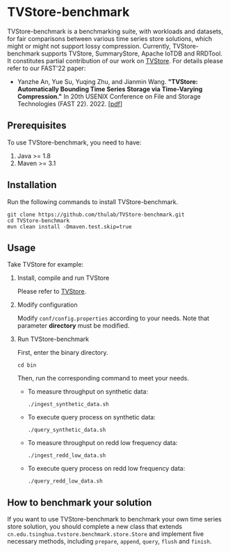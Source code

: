 # TVStore-benchmark

TVStore-benchmark is a benchmarking suite, with workloads and datasets, for fair comparisons between various time series store solutions, which might or might not support lossy compression. Currently, TVStore-benchmark supports TVStore, SummaryStore, Apache IoTDB and RRDTool. It constitutes partial contribution of our work on [TVStore](https://github.com/thulab/TVStore). For details please refer to our FAST'22 paper:

* Yanzhe An, Yue Su, Yuqing Zhu, and Jianmin Wang. **"TVStore: Automatically Bounding Time Series Storage via Time-Varying Compression."** In 20th USENIX Conference on File and Storage Technologies (FAST 22). 2022. [[pdf](https://www.usenix.org/conference/fast22/technical-sessions)]  

## Prerequisites

To use TVStore-benchmark, you need to have:
1. Java >= 1.8
2. Maven >= 3.1

## Installation

Run the following commands to install TVStore-benchmark.

```
git clone https://github.com/thulab/TVStore-benchmark.git
cd TVStore-benchmark
mvn clean install -Dmaven.test.skip=true
```

## Usage

Take TVStore for example:

1. Install, compile and run TVStore

    Please refer to [TVStore](https://github.com/thulab/TVStore).

2. Modify configuration 

   Modify `conf/config.properties` according to your needs. Note that parameter **directory** must be modified.

3. Run TVStore-benchmark

   First, enter the binary directory.

    ```
    cd bin
    ```

   Then, run the corresponding command to meet your needs. 

   - To measure throughput on synthetic data:

     ```
     ./ingest_synthetic_data.sh
     ```

   - To execute query process on synthetic data:

     ```
     ./query_synthetic_data.sh
     ```

   - To measure throughput on redd low frequency data:

     ```
     ./ingest_redd_low_data.sh
     ```

   - To execute query process on redd low frequency data:

     ```
     ./query_redd_low_data.sh
     ```

## How to benchmark your solution

If you want to use TVStore-benchmark to benchmark your own time series store solution, you should complete 
a new class that extends `cn.edu.tsinghua.tvstore.benchmark.store.Store` and implement five necessary 
methods, including `prepare`, `append`, `query`, `flush` and `finish`.
